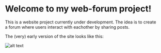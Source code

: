 # Welcome to my web-forum project!

This is a website project currently under development. The idea is to create a forum where users interact with eachother by sharing posts.

The (very) early version of the site looks like this:

![alt text](image.png)